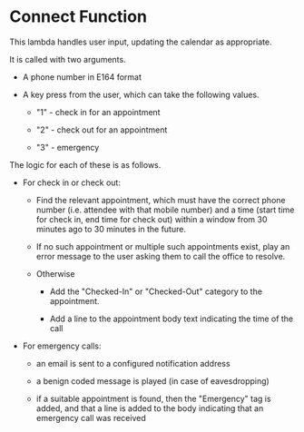 # Connect Function

This lambda handles user input, updating the calendar as appropriate.

It is called with two arguments.

- A phone number in E164 format

- A key press from the user, which can take the following values.

    - "1" - check in for an appointment

    - "2" - check out for an appointment

    - "3" - emergency

The logic for each of these is as follows.

- For check in or check out:

    - Find the relevant appointment, which must have the correct phone number (i.e. attendee with that mobile number) and a time (start time for check in, end time for check out) within a window from 30 minutes ago to 30 minutes in the future.

    - If no such appointment or multiple such appointments exist, play an error message to the user asking them to call the office to resolve.

    - Otherwise

        - Add the "Checked-In" or "Checked-Out" category to the appointment.

        - Add a line to the appointment body text indicating the time of the call

- For emergency calls:

    - an email is sent to a configured notification address

    - a benign coded message is played (in case of eavesdropping)

    - if a suitable appointment is found, then the "Emergency" tag is added, and that a line is added to the body indicating that an emergency call was received

